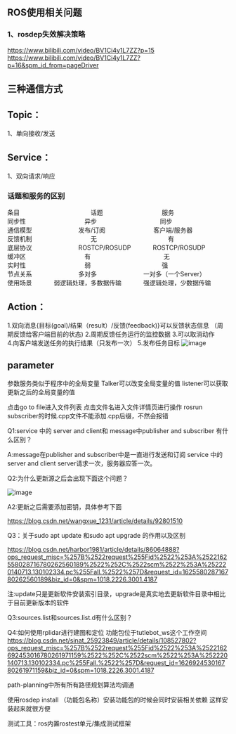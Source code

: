 ## ROS使用相关问题
### 1、rosdep失效解决策略
https://www.bilibili.com/video/BV1Ci4y1L7ZZ?p=15  
https://www.bilibili.com/video/BV1Ci4y1L7ZZ?p=16&spm_id_from=pageDriver
## 三种通信方式
## Topic：
1、单向接收/发送  
## Service：
1、双向请求/响应
### 话题和服务的区别

条目       &emsp;&emsp;&emsp;&emsp;&emsp;&emsp;&emsp;&emsp;&emsp;&emsp;&emsp;   话题               &emsp;&emsp;&emsp;&emsp; &emsp;&emsp;&emsp;&emsp;&emsp;服务  
同步性	    &emsp;&emsp;&emsp;&emsp;&emsp;&emsp;&emsp;&emsp;&emsp;   异步	             &emsp;&emsp;&emsp;&emsp;&emsp;&emsp;&emsp;&emsp;&emsp;&emsp;同步  
通信模型	 &emsp;&emsp;&emsp;&emsp;&emsp;&emsp;&emsp; 发布/订阅	         &emsp;&emsp;&emsp;&emsp; &emsp;&emsp;&emsp;        客户端/服务器  
反馈机制	 &emsp;&emsp;&emsp;&emsp;&emsp;&emsp;&emsp;&emsp;&emsp;    无	  &emsp;&emsp;&emsp;&emsp; &emsp;&emsp;&emsp;&emsp;&emsp;&emsp;&emsp;有  
底层协议	 &emsp;&emsp;&emsp;&emsp;&emsp;&emsp;&emsp;  ROSTCP/ROSUDP   	  &emsp;&emsp;&emsp;     ROSTCP/ROSUDP  
缓冲区	    &emsp;&emsp;&emsp;&emsp;&emsp;&emsp;&emsp;&emsp;&emsp;    有	              &emsp;&emsp; &emsp;&emsp;&emsp;&emsp;&emsp;&emsp;&emsp;&emsp;&emsp;               无  
实时性	     &emsp;&emsp;&emsp;&emsp;&emsp;&emsp;&emsp;&emsp;&emsp;    弱	             &emsp;&emsp;&emsp;&emsp;&emsp;&emsp;&emsp;&emsp;&emsp;&emsp;&emsp;                强  
节点关系	 &emsp;&emsp;&emsp;&emsp;&emsp;&emsp;&emsp;    多对多	         &emsp;&emsp;&emsp;&emsp;&emsp;&emsp;&emsp;           一对多（一个Server）  
使用场景 &emsp;&emsp;&emsp; 	弱逻辑处理，多数据传输	    &emsp;&emsp;&emsp; 强逻辑处理，少数据传输  


## Action：
1.双向消息{目标(goal)/结果（result）/反馈(feedback)}可以反馈状态信息 （周期反馈给客户端目前的状态) 
2.周期反馈任务运行的监控数据 
3.可以取消动作  
4.向客户端发送任务的执行结果（只发布一次） 
5.发布任务目标
![image](https://user-images.githubusercontent.com/62461065/132931908-1e23f4f0-163d-49a5-bf2d-bb01884a7287.png)

## parameter
参数服务类似于程序中的全局变量  Talker可以改变全局变量的值  listener可以获取更新之后的全局变量的值





































































































点击go to file进入文件列表    点击文件名进入文件详情页进行操作
rosrun subscriber的时候.cpp文件不能添加.cpp后缀，不然会报错

Q1:service 中的 server and client和 message中publisher and subscriber 有什么区别？

A:message在publisher and subscriber中是一直进行发送和订阅  service 中的 server and client server请求一次，服务器应答一次。


Q2:为什么更新源之后会出现下面这个问题？

![image](https://user-images.githubusercontent.com/62461065/124609950-ac32a300-dea2-11eb-8b00-21ae10496b78.png)


A2:更新之后需要添加密钥，具体参考下面

https://blog.csdn.net/wangxue_1231/article/details/92801510

Q3：关于sudo apt update 和sudo apt upgrade 的作用以及区别

https://blog.csdn.net/harbor1981/article/details/86064888?ops_request_misc=%257B%2522request%255Fid%2522%253A%2522162558028716780262560189%2522%252C%2522scm%2522%253A%252220140713.130102334.pc%255Fall.%2522%257D&request_id=162558028716780262560189&biz_id=0&spm=1018.2226.3001.4187

注:update只是更新软件安装索引目录，upgrade是真实地去更新软件目录中相比于目前更新版本的软件

Q3:sources.list和sources.list.d有什么区别？



Q4:如何使用rplidar进行建图和定位    功能包位于tutlebot_ws这个工作空间
https://blog.csdn.net/sinat_25923849/article/details/108527802?ops_request_misc=%257B%2522request%255Fid%2522%253A%2522162692453016780261971159%2522%252C%2522scm%2522%253A%252220140713.130102334.pc%255Fall.%2522%257D&request_id=162692453016780261971159&biz_id=0&spm=1018.2226.3001.4187

path-planning中所有所有路径规划算法均调通



使用rosdep install  （功能包名称）安装功能包的时候会同时安装相关依赖 这样安装起来就很方便

测试工具：ros内置rostest单元/集成测试框架
